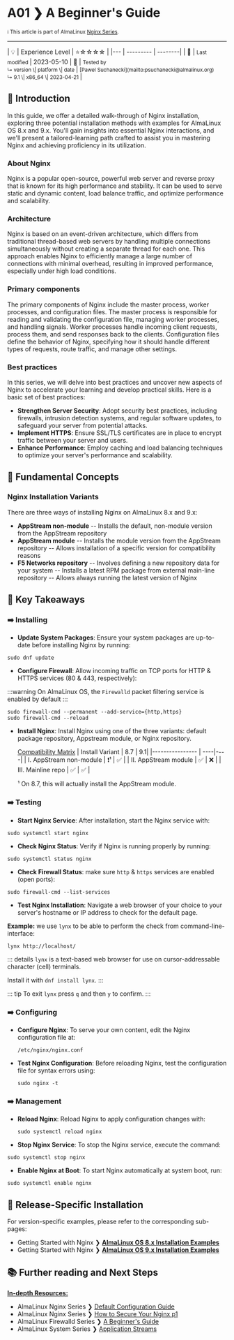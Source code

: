 # A01 ❯ A Beginner's Guide
<small>ℹ️ This article is part of AlmaLinux [Nginx Series](/series/).</small>
<hr>
| 💡 | Experience Level  | ⭐☆☆☆☆ |
|--- | --------- | --------|
| 📆 | <small>Last modified </small>| 2023-05-10
| 🔧 | <small>Tested by <br> ↳ version \| platform \| date </small>| <small>[Pawel Suchanecki](mailto:psuchanecki@almalinux.org) <br>  ↳ 9.1 \| x86_64 \| 2023-04-21 </small>| 
<br>

## 🌟 Introduction

In this guide, we offer a detailed walk-through of Nginx installation, exploring three potential installation methods with examples for AlmaLinux OS 8.x and 9.x. You'll gain insights into essential Nginx interactions, and we'll present a tailored-learning path crafted to assist you in mastering Nginx and achieving proficiency in its utilization.


### About Nginx 

Nginx is a popular open-source, powerful web server and reverse proxy that is known for its high performance and stability. It can be used to serve static and dynamic content, load balance traffic, and optimize performance and scalability. 


### Architecture 
Nginx is based on an event-driven architecture, which differs from traditional thread-based web servers by handling multiple connections simultaneously without creating a separate thread for each one. This approach enables Nginx to efficiently manage a large number of connections with minimal overhead, resulting in improved performance, especially under high load conditions.


### Primary components
The primary components of Nginx include the master process, worker processes, and configuration files. The master process is responsible for reading and validating the configuration file, managing worker processes, and handling signals. Worker processes handle incoming client requests, process them, and send responses back to the clients. Configuration files define the behavior of Nginx, specifying how it should handle different types of requests, route traffic, and manage other settings.

### Best practices

In this series, we will delve into best practices and uncover new aspects of Nginx to accelerate your learning and develop practical skills. Here is a basic set of best practices:


- **Strengthen Server Security**: Adopt security best practices, including firewalls, intrusion detection systems, and regular software updates, to safeguard your server from potential attacks.
- **Implement HTTPS**: Ensure SSL/TLS certificates are in place to encrypt traffic between your server and users.
- **Enhance Performance**: Employ caching and load balancing techniques to optimize your server's performance and scalability.

## 🧠 Fundamental Concepts 

### Nginx Installation Variants

There are three ways of installing Nginx on AlmaLinux 8.x and 9.x:

 - **AppStream non-module**
  -- Installs the default, non-module version from the AppStream repository 
 - **AppStream module**
  -- Installs the module version from the AppStream repository
  -- Allows installation of a specific version for compatibility reasons
 - **F5 Networks repository** 
 -- Involves defining a new repository data for your system
 -- Installs a latest RPM package from external main-line repository
 -- Allows always running the latest version of Nginx


## 📝 Key Takeaways

### ➡️ Installing
-  **Update System Packages**: Ensure your system packages are up-to-date before installing Nginx by running:
```
sudo dnf update
```
- **Configure Firewall**: Allow incoming traffic on TCP ports for HTTP & HTTPS services (80 & 443, respectively): 

:::warning
On AlmaLinux OS, the `Firewalld` packet filtering service is enabled by default 
:::
    
```
sudo firewall-cmd --permanent --add-service={http,https} 
sudo firewall-cmd --reload
```


- **Install Nginx**: Install Nginx using one of the three variants: default package repository, Appstream module, or Nginx repository.

   <u>Compatibility Matrix</u>
   | Install Variant | 8.7 | 9.1|
   |---------------- | ----|----|
   | I. AppStream non-module  |  ❗¹ |  ✅ |
   | II. AppStream module |  ✅ |  ❌ |
   | III. Mainline repo  |  ✅ |  ✅ | 
    
  ¹ On 8.7, this will actually install the AppStream module.



### ➡️ Testing
- **Start Nginx Service**: After installation, start the Nginx service with:
```
sudo systemctl start nginx
``` 

- **Check Nginx Status**: Verify if Nginx is running properly by running: 
 ```
 sudo systemctl status nginx
 ```

- **Check Firewall Status**: make sure `http` & `https` services are enabled (open ports):

```
sudo firewall-cmd --list-services 
```

- **Test Nginx Installation**: Navigate a web browser of your choice to your server's hostname or IP address to check for the default page.

**Example:** we use `lynx` to be able to perform the check from command-line-interface:
 ```
 lynx http://localhost/ 
 ```
 
 ::: details
 `lynx` is a text-based web browser for use on cursor-addressable character (cell) terminals. 

  Install it with `dnf install lynx`.
 :::
 
 ::: tip 
 To exit `lynx` press `q` and then `y` to confirm.
 :::


### ➡️ Configuring
- **Configure Nginx**: To serve your own content, edit the Nginx configuration file at:
  ```
  /etc/nginx/nginx.conf
  ```
  
- **Test Nginx Configuration**: Before reloading Nginx, test the configuration file for syntax errors using: 
  ```
  sudo nginx -t
  ```
    

### ➡️ Management
- **Reload Nginx**: Reload Nginx to apply configuration changes with:
  ```
  sudo systemctl reload nginx
  ```
  
- **Stop Nginx Service**: To stop the Nginx service, execute the command: 
 ```
 sudo systemctl stop nginx
 ```

- **Enable Nginx at Boot**: To start Nginx automatically at system boot, run:
 ```
 sudo systemctl enable nginx 
 ```


## 📖 Release-Specific Installation

   For version-specific examples, please refer to the corresponding sub-pages:
   
   - Getting Started with Nginx ❯ **[AlmaLinux OS 8.x Installation Examples](NginxSeriesA01R8.html)**
   - Getting Started with Nginx ❯ **[AlmaLinux OS 9.x Installation Examples](NginxSeriesA01R9.html)**
   


## 📚 Further reading and Next Steps

**<u>In-depth Resources:</u>**

- AlmaLinux Nginx Series ❯ [Default Configuration Guide](NginxSeriesA02)
- AlmaLinux Nginx Series ❯ [How to Secure Your Nginx p1](NginxSeriesA03P1)
- AlmaLinux Firewalld Series ❯ [A Beginner's Guide](FirewalldSeriesA01)
- AlmaLinux System Series ❯ [Application Streams](SystemSeriesA01)

